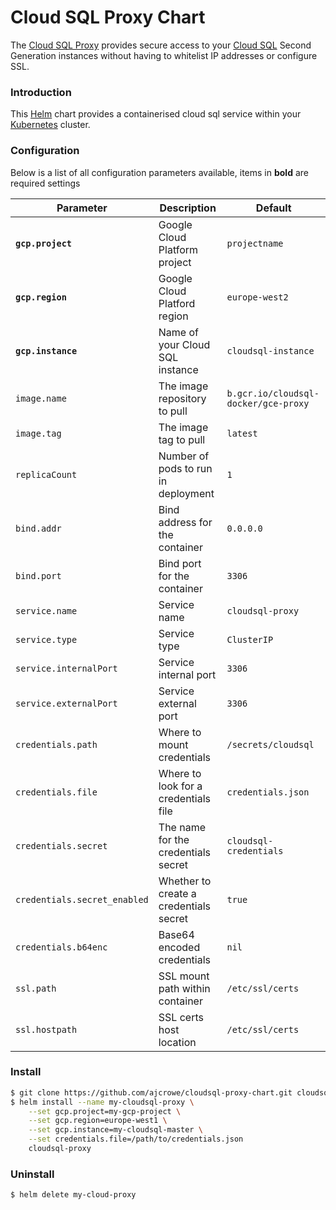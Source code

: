 Cloud SQL Proxy Chart
=====================

The [Cloud SQL Proxy](https://cloud.google.com/sql/docs/mysql/sql-proxy) provides secure access to your [Cloud SQL](https://cloud.google.com/sql/docs/) Second Generation instances without having to whitelist IP addresses or configure SSL.

### Introduction

This [Helm](https://helm.sh) chart provides a containerised cloud sql service within your [Kubernetes](https://kubernetes.io) cluster.

### Configuration

Below is a list of all configuration parameters available, items in **bold** are required settings

| Parameter                  | Description                            | Default                              |
|----------------------------|----------------------------------------|--------------------------------------|
**`gcp.project`**            | Google Cloud Platform project          |  `projectname`                       |
**`gcp.region`**             | Google Cloud Platford region           |  `europe-west2`                      |
**`gcp.instance`**           | Name of your Cloud SQL instance        | `cloudsql-instance`                  |
`image.name`                 | The image repository to pull           | `b.gcr.io/cloudsql-docker/gce-proxy` |
`image.tag`                  | The image tag to pull                  | `latest`                             |
`replicaCount`               | Number of pods to run in deployment    | `1`                                  |
`bind.addr`                  | Bind address for the container         | `0.0.0.0`                            |
`bind.port`                  | Bind port for the container            | `3306`                               |
`service.name`               | Service name                           | `cloudsql-proxy`                     |
`service.type`               | Service type                           | `ClusterIP`                          |
`service.internalPort`       | Service internal port                  | `3306`                               |
`service.externalPort`       | Service external port                  |  `3306`                              |
`credentials.path`           | Where to mount credentials             | `/secrets/cloudsql`                  |
`credentials.file`           | Where to look for a credentials file   | `credentials.json`                   |
`credentials.secret`         | The name for the credentials secret    | `cloudsql-credentials`               |
`credentials.secret_enabled` | Whether to create a credentials secret | `true`                               |
`credentials.b64enc`         | Base64 encoded credentials             | `nil`                                |
`ssl.path`                   | SSL mount path within container        | `/etc/ssl/certs`                     |
`ssl.hostpath`               | SSL certs host location                | `/etc/ssl/certs`                     |


### Install

```bash
$ git clone https://github.com/ajcrowe/cloudsql-proxy-chart.git cloudsql-proxy
$ helm install --name my-cloudsql-proxy \
    --set gcp.project=my-gcp-project \
    --set gcp.region=europe-west1 \
    --set gcp.instance=my-cloudsql-master \
    --set credentials.file=/path/to/credentials.json
    cloudsql-proxy
```

### Uninstall

```bash
$ helm delete my-cloud-proxy
```

